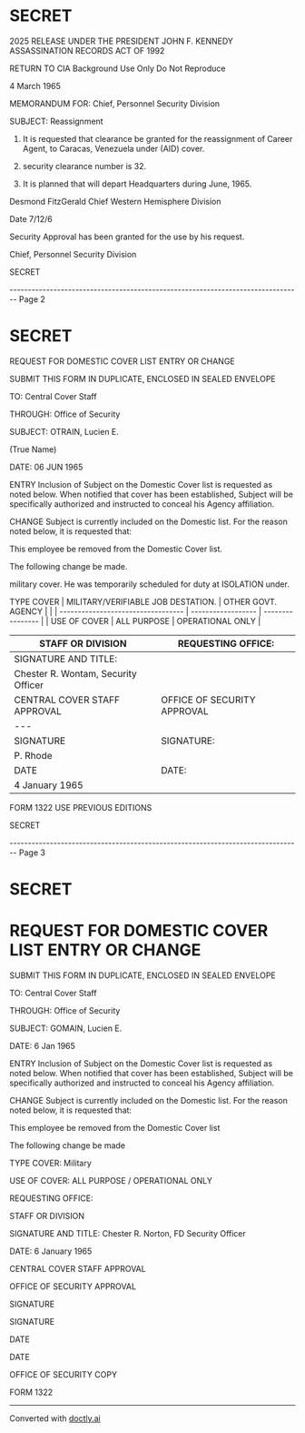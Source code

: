 # SECRET

2025 RELEASE UNDER THE PRESIDENT JOHN F. KENNEDY ASSASSINATION RECORDS ACT OF 1992

RETURN TO CIA
Background Use Only
Do Not Reproduce

4 March 1965

MEMORANDUM FOR: Chief, Personnel Security Division

SUBJECT: Reassignment

1. It is requested that clearance be granted for the reassignment of
   Career Agent, to Caracas, Venezuela under (AID) cover.

2. security clearance number is 32.

3. It is planned that will depart Headquarters during June, 1965.

Desmond FitzGerald
Chief
Western Hemisphere Division

Date 7/12/6

Security Approval has been granted for the use
by his request.

Chief, Personnel Security Division

SECRET


-------------------------------------------------------------------------------- Page 2

# SECRET

REQUEST FOR DOMESTIC COVER LIST ENTRY OR CHANGE

SUBMIT THIS FORM IN DUPLICATE, ENCLOSED IN SEALED ENVELOPE

TO: Central Cover Staff

THROUGH: Office of Security

SUBJECT: OTRAIN, Lucien E.

(True Name)

DATE: 06 JUN 1965

ENTRY Inclusion of Subject on the Domestic Cover list is requested as noted below. When notified that cover has been established, Subject will be specifically authorized and instructed to conceal his Agency affiliation.

CHANGE Subject is currently included on the Domestic list. For the reason noted below, it is requested that:

This employee be removed from the Domestic Cover list.

The following change be made.

military cover. He was temporarily scheduled for duty at ISOLATION under.

TYPE COVER
| MILITARY/VERIFIABLE JOB DESTATION. | OTHER GOVT. AGENCY |                  |
| ---------------------------------- | ------------------ | ---------------- |
| USE OF COVER                       | ALL PURPOSE        | OPERATIONAL ONLY |

| STAFF OR DIVISION                   | REQUESTING OFFICE:          |
| ----------------------------------- | --------------------------- |
| SIGNATURE AND TITLE:                |                             |
| Chester R. Wontam, Security Officer |                             |
| CENTRAL COVER STAFF APPROVAL        | OFFICE OF SECURITY APPROVAL |
| ---                                 |                             |
| SIGNATURE                           | SIGNATURE:                  |
| P. Rhode                            |                             |
| DATE                                | DATE:                       |
| 4 January 1965                      |                             |

FORM 1322 USE PREVIOUS EDITIONS

SECRET


-------------------------------------------------------------------------------- Page 3

# SECRET

# REQUEST FOR DOMESTIC COVER LIST ENTRY OR CHANGE

SUBMIT THIS FORM IN DUPLICATE, ENCLOSED IN SEALED ENVELOPE

TO: Central Cover Staff

THROUGH: Office of Security

SUBJECT: GOMAIN, Lucien E.

DATE: 6 Jan 1965

ENTRY Inclusion of Subject on the Domestic Cover list is requested as noted below. When notified that cover has been established, Subject will be specifically authorized and instructed to conceal his Agency affiliation.

CHANGE Subject is currently included on the Domestic list. For the reason noted below, it is requested that:

This employee be removed from the Domestic Cover list

The following change be made

TYPE COVER: Military

USE OF COVER: ALL PURPOSE / OPERATIONAL ONLY

REQUESTING OFFICE:

STAFF OR DIVISION

SIGNATURE AND TITLE:
Chester R. Norton, FD Security Officer

DATE: 6 January 1965

CENTRAL COVER STAFF APPROVAL

OFFICE OF SECURITY APPROVAL

SIGNATURE

SIGNATURE

DATE

DATE

OFFICE OF SECURITY COPY

FORM 1322


---
Converted with [doctly.ai](https://doctly.ai)